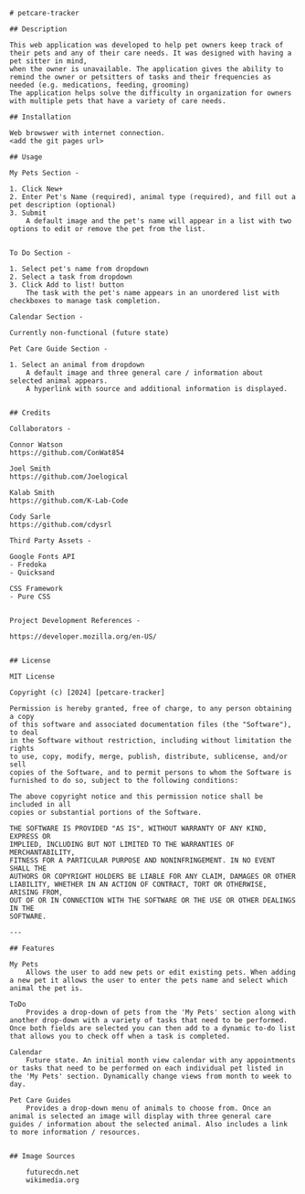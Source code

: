     # petcare-tracker

    ## Description

    This web application was developed to help pet owners keep track of their pets and any of their care needs. It was designed with having a pet sitter in mind, 
    when the owner is unavailable. The application gives the ability to remind the owner or petsitters of tasks and their frequencies as needed (e.g. medications, feeding, grooming)
    The application helps solve the difficulty in organization for owners with multiple pets that have a variety of care needs.

    ## Installation

    Web browswer with internet connection.
    <add the git pages url>

    ## Usage
            
    My Pets Section -

    1. Click New+
    2. Enter Pet's Name (required), animal type (required), and fill out a pet description (optional)
    3. Submit
        A default image and the pet's name will appear in a list with two options to edit or remove the pet from the list.


    To Do Section -

    1. Select pet's name from dropdown
    2. Select a task from dropdown
    3. Click Add to list! button
        The task with the pet's name appears in an unordered list with checkboxes to manage task completion.

    Calendar Section -

    Currently non-functional (future state)

    Pet Care Guide Section - 

    1. Select an animal from dropdown
        A default image and three general care / information about selected animal appears.
        A hyperlink with source and additional information is displayed.


    ## Credits

    Collaborators -

    Connor Watson
    https://github.com/ConWat854

    Joel Smith
    https://github.com/Joelogical

    Kalab Smith
    https://github.com/K-Lab-Code

    Cody Sarle
    https://github.com/cdysrl

    Third Party Assets - 

    Google Fonts API
    - Fredoka
    - Quicksand
    
    CSS Framework
    - Pure CSS


    Project Development References - 

    https://developer.mozilla.org/en-US/
    

    ## License

    MIT License

    Copyright (c) [2024] [petcare-tracker]

    Permission is hereby granted, free of charge, to any person obtaining a copy
    of this software and associated documentation files (the "Software"), to deal
    in the Software without restriction, including without limitation the rights
    to use, copy, modify, merge, publish, distribute, sublicense, and/or sell
    copies of the Software, and to permit persons to whom the Software is
    furnished to do so, subject to the following conditions:

    The above copyright notice and this permission notice shall be included in all
    copies or substantial portions of the Software.

    THE SOFTWARE IS PROVIDED "AS IS", WITHOUT WARRANTY OF ANY KIND, EXPRESS OR
    IMPLIED, INCLUDING BUT NOT LIMITED TO THE WARRANTIES OF MERCHANTABILITY,
    FITNESS FOR A PARTICULAR PURPOSE AND NONINFRINGEMENT. IN NO EVENT SHALL THE
    AUTHORS OR COPYRIGHT HOLDERS BE LIABLE FOR ANY CLAIM, DAMAGES OR OTHER
    LIABILITY, WHETHER IN AN ACTION OF CONTRACT, TORT OR OTHERWISE, ARISING FROM,
    OUT OF OR IN CONNECTION WITH THE SOFTWARE OR THE USE OR OTHER DEALINGS IN THE
    SOFTWARE.

    ---

    ## Features

    My Pets
        Allows the user to add new pets or edit existing pets. When adding a new pet it allows the user to enter the pets name and select which animal the pet is.

    ToDo
        Provides a drop-down of pets from the 'My Pets' section along with another drop-down with a variety of tasks that need to be performed. Once both fields are selected you can then add to a dynamic to-do list that allows you to check off when a task is completed.

    Calendar
        Future state. An initial month view calendar with any appointments or tasks that need to be performed on each individual pet listed in the 'My Pets' section. Dynamically change views from month to week to day.

    Pet Care Guides
        Provides a drop-down menu of animals to choose from. Once an animal is selected an image will display with three general care guides / information about the selected animal. Also includes a link to more information / resources.


    ## Image Sources

        futurecdn.net
        wikimedia.org